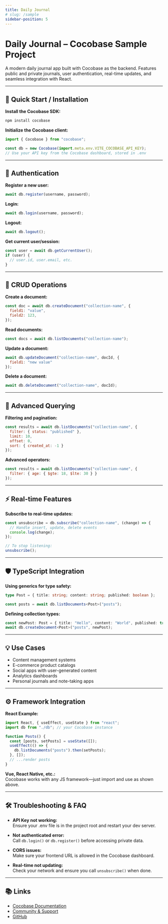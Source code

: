 ```yaml
--- 
title: Daily Journal
# slug: /sample
sidebar-position: 5
---
```


# Daily Journal – Cocobase Sample Project

A modern daily journal app built with Cocobase as the backend. Features public and private journals, user authentication, real-time updates, and seamless integration with React.

---

## 🚀 Quick Start / Installation

**Install the Cocobase SDK:**
```bash
npm install cocobase
```

**Initialize the Cocobase client:**
```js
import { Cocobase } from "cocobase";

const db = new Cocobase(import.meta.env.VITE_COCOBASE_API_KEY);
// Use your API key from the Cocobase dashboard, stored in .env
```

---

## 🔐 Authentication

**Register a new user:**
```js
await db.register(username, password);
```

**Login:**
```js
await db.login(username, password);
```

**Logout:**
```js
await db.logout();
```

**Get current user/session:**
```js
const user = await db.getCurrentUser();
if (user) {
  // user.id, user.email, etc.
}
```

---

## 📝 CRUD Operations

**Create a document:**
```js
const doc = await db.createDocument("collection-name", {
  field1: "value",
  field2: 123,
});
```

**Read documents:**
```js
const docs = await db.listDocuments("collection-name");
```

**Update a document:**
```js
await db.updateDocument("collection-name", docId, {
  field1: "new value"
});
```

**Delete a document:**
```js
await db.deleteDocument("collection-name", docId);
```

---

## 🔎 Advanced Querying

**Filtering and pagination:**
```js
const results = await db.listDocuments("collection-name", {
  filter: { status: "published" },
  limit: 10,
  offset: 0,
  sort: { created_at: -1 }
});
```

**Advanced operators:**
```js
const results = await db.listDocuments("collection-name", {
  filter: { age: { $gte: 18, $lte: 30 } }
});
```

---

## ⚡ Real-time Features

**Subscribe to real-time updates:**
```js
const unsubscribe = db.subscribe("collection-name", (change) => {
  // Handle insert, update, delete events
  console.log(change);
});

// To stop listening:
unsubscribe();
```

---

## 🛡️ TypeScript Integration

**Using generics for type safety:**
```ts
type Post = { title: string; content: string; published: boolean };

const posts = await db.listDocuments<Post>("posts");
```

**Defining collection types:**
```ts
const newPost: Post = { title: "Hello", content: "World", published: true };
await db.createDocument<Post>("posts", newPost);
```

---

## 💡 Use Cases

- Content management systems
- E-commerce product catalogs
- Social apps with user-generated content
- Analytics dashboards
- Personal journals and note-taking apps

---

## ⚙️ Framework Integration

**React Example:**
```jsx
import React, { useEffect, useState } from "react";
import db from "./db"; // your Cocobase instance

function Posts() {
  const [posts, setPosts] = useState([]);
  useEffect(() => {
    db.listDocuments("posts").then(setPosts);
  }, []);
  // ...render posts
}
```

**Vue, React Native, etc.:**  
Cocobase works with any JS framework—just import and use as shown above.

---

## 🛠️ Troubleshooting & FAQ

- **API Key not working:**  
  Ensure your .env file is in the project root and restart your dev server.

- **Not authenticated error:**  
  Call `db.login()` or `db.register()` before accessing private data.

- **CORS issues:**  
  Make sure your frontend URL is allowed in the Cocobase dashboard.

- **Real-time not updating:**  
  Check your network and ensure you call `unsubscribe()` when done.

---

## 📚 Links

- [Cocobase Documentation](#)
- [Community & Support](#)
- [GitHub](#)